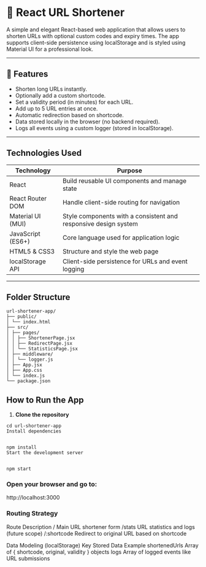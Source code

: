 # 🔗 React URL Shortener

A simple and elegant React-based web application that allows users to shorten URLs with optional custom codes and expiry times. The app supports client-side persistence using localStorage and is styled using Material UI for a professional look.

---

## 📌 Features

-  Shorten long URLs instantly.
-  Optionally add a custom shortcode.
-  Set a validity period (in minutes) for each URL.
-  Add up to 5 URL entries at once.
-  Automatic redirection based on shortcode.
-  Data stored locally in the browser (no backend required).
-  Logs all events using a custom logger (stored in localStorage).

---

##  Technologies Used

| Technology         | Purpose                                                                 |
|--------------------|-------------------------------------------------------------------------|
| React              | Build reusable UI components and manage state                          |
| React Router DOM   | Handle client-side routing for navigation                              |
| Material UI (MUI)  | Style components with a consistent and responsive design system        |
| JavaScript (ES6+)  | Core language used for application logic                               |
| HTML5 & CSS3       | Structure and style the web page                                       |
| localStorage API   | Client-side persistence for URLs and event logging                     |

---

##  Folder Structure
```
url-shortener-app/
├── public/
│ └── index.html
├── src/
│ ├── pages/
│ │ ├── ShortenerPage.jsx
│ │ ├── RedirectPage.jsx
│ │ └── StatisticsPage.jsx
│ ├── middleware/
│ │ └── logger.js
│ ├── App.jsx
│ ├── App.css
│ └── index.js
└── package.json
```

##  How to Run the App

1. **Clone the repository**  

```
cd url-shortener-app
Install dependencies


npm install
Start the development server


npm start
```
### Open your browser and go to:
http://localhost:3000

### Routing Strategy
Route	Description
/	Main URL shortener form
/stats	URL statistics and logs (future scope)
/:shortcode	Redirect to original URL based on shortcode

 Data Modeling (localStorage)
Key	Stored Data Example
shortenedUrls	Array of { shortcode, original, validity } objects
logs	Array of logged events like URL submissions
